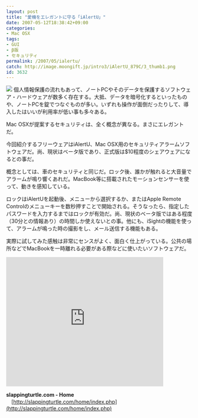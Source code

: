 ```yaml
---
layout: post
title: "愛機をエレガントに守る「iAlertU」"
date: 2007-05-12T18:38:42+09:00
categories:
- Mac OSX
tags: 
- GUI
- β版
- セキュリティ
permalink: /2007/05/ialertu/
catch: http://image.moongift.jp/intro3/iAlertU_879C/3_thumb1.png
id: 3632
---
```

[![](http://image.moongift.jp/intro3/iAlertU_879C/3_thumb1.png)](http://image.moongift.jp/intro3/iAlertU_879C/33.png) 個人情報保護の流れもあって、ノートPCやそのデータを保護するソフトウェア・ハードウェアが数多く存在する。大抵、データを暗号化するといったものや、ノートPCを錠でつなぐものが多い。いずれも操作が面倒だったりして、導入したはいいが利用率が低い事も多々ある。

 

Mac OSXが提案するセキュリティは、全く概念が異なる。まさにエレガントだ。

 

今回紹介するフリーウェアはiAlertU、Mac OSX用のセキュリティアラームソフトウェアだ。尚、現状はベータ版であり、正式版は$10程度のシェアウェアになるとの事だ。

<!--more--> 

概念としては、車のセキュリティと同じだ。ロック後、誰かが触れると大音量でアラームが鳴り響くあれだ。MacBook等に搭載されたモーションセンサーを使って、動きを感知している。

 

ロックはiAlertUを起動後、メニューから選択するか、またはApple Remote Controlのメニューキーを数秒押すことで開始される。そうなったら、指定したパスワードを入力するまではロックが有効だ。尚、現状のベータ版ではある程度（30分との情報あり）の時間しか使えないとの事。他にも、iSightの機能を使って、アラームが鳴った時の撮影をし、メール送信する機能もある。

 

実際に試してみた感触は非常にセンスがよく、面白く仕上がっている。公共の場所などでMacBookを一時離れる必要がある際などに使いたいソフトウェアだ。

 

<embed src="http://www.youtube.com/v/QNY9UF2nP00" width="425" height="350" type="application/x-shockwave-flash" wmode="transparent"></embed>

 

**slappingturtle.com - Home**  
　[http://slappingturtle.com/home/index.php](http://slappingturtle.com/home/index.php)

